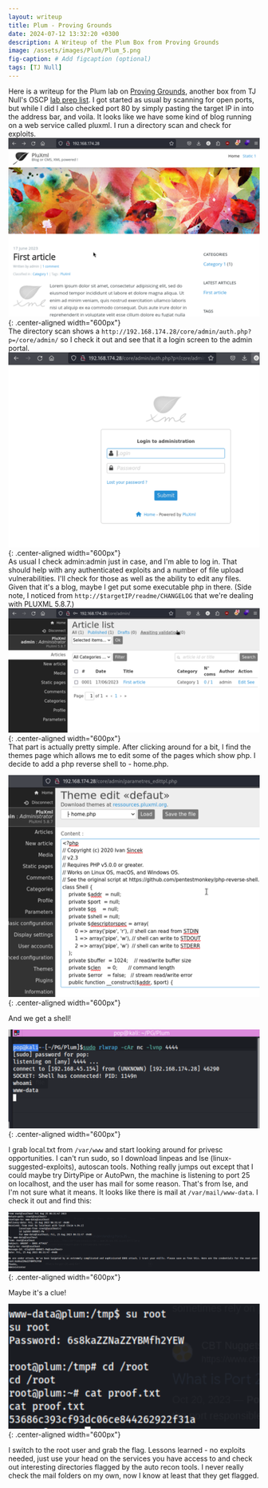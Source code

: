 ```yaml
---
layout: writeup
title: Plum - Proving Grounds
date: 2024-07-12 13:32:20 +0300
description: A Writeup of the Plum Box from Proving Grounds
image: /assets/images/Plum/Plum_5.png
fig-caption: # Add figcaption (optional)
tags: [TJ Null]
---
```


Here is a writeup for the Plum lab on [Proving Grounds](https://www.offsec.com/labs/), another box from TJ Null's OSCP [lab prep list](https://docs.google.com/spreadsheets/u/1/d/1dwSMIAPIam0PuRBkCiDI88pU3yzrqqHkDtBngUHNCw8/htmlview#). I got started as usual by scanning for open ports, but while I did I also checked port 80 by simply pasting the target IP in into the address bar, and voila. It looks like we have some kind of blog running on a web service called pluxml. I run a directory scan and check for exploits.
<br>
![Plum_5.png](/assets/images/Plum/Plum_5.png){: .center-aligned width="600px"}
<br>
The directory scan shows a `http://192.168.174.28/core/admin/auth.php?p=/core/admin/` so I check it out and see that it a login screen to the admin portal. 
<br>
![Plum_6.png](/assets/images/Plum/Plum_6.png){: .center-aligned width="600px"}
<br>
As usual I check admin:admin just in case, and I'm able to log in. That should help with any authenticated exploits and a number of file upload vulnerabilities. I'll check for those as well as the ability to edit any files. Given that it's a blog, maybe I get put some executable php in there. (Side note, I noticed from `http://$targetIP/readme/CHANGELOG` that we're dealing with PLUXML 5.8.7.)
<br>
![Plum_7.png](/assets/images/Plum/Plum_7.png){: .center-aligned width="600px"}
<br>
That part is actually pretty simple. After clicking around for a bit, I find the themes page which allows me to edit some of the pages which show php. I decide to add a php reverse shell to - home.php. 

![Plum_1.png](/assets/images/Plum/Plum_1.png){: .center-aligned width="600px"}

And we get a shell!

![Plum_2.png](/assets/images/Plum/Plum_2.png){: .center-aligned width="600px"}

I grab local.txt from `/var/www` and start looking around for privesc opportunities. I can't run sudo, so I download linpeas and lse (linux-suggested-exploits), autoscan tools. Nothing really jumps out except that I could maybe try DirtyPipe or AutoPwn, the machine is listening to port 25 on localhost, and the user has mail for some reason. That's from lse, and I'm not sure what it means. It looks like there is mail at `/var/mail/www-data`. I check it out and find this: 

![Plum_3.png](/assets/images/Plum/Plum_3.png){: .center-aligned width="600px"}

Maybe it's a clue!

![Plum_4.png](/assets/images/Plum/Plum_4.png){: .center-aligned width="600px"}

I switch to the root user and grab the flag. Lessons learned - no exploits needed, just use your head on the services you have access to and check out interesting directories flagged by the auto recon tools. I never really check the mail folders on my own, now I know at least that they get flagged. 


